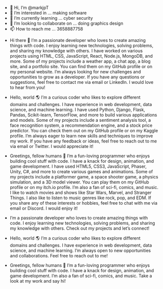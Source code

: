 - 👋 Hi, I’m @markjpT
- 👀 I’m interested in ... making software  
- 🌱 I’m currently learning ... cyber security
- 💞️ I’m looking to collaborate on ... doing graphics design
- 📫 How to reach me ... 3658887758

<!---
markjpT/markjpT is a ✨ special ✨ repository because its `README.md` (this file) appears on your GitHub profile.
You can click the Preview link to take a look at your changes.
--->

- Hi there 👋 I’m a passionate developer who loves to create amazing things with code. I enjoy learning new technologies, solving problems, and sharing my knowledge with others. I have worked on various projects using HTML, CSS, JavaScript, React, Node.js, MongoDB, and more. Some of my projects include a weather app, a chat app, a blog site, and a portfolio site. You can find them on my GitHub profile or on my personal website. I’m always looking for new challenges and opportunities to grow as a developer. If you have any questions or suggestions, feel free to contact me via email or LinkedIn. I would love to hear from you!
- Hello, world 🌎 I’m a curious coder who likes to explore different domains and challenges. I have experience in web development, data science, and machine learning. I have used Python, Django, Flask, Pandas, Scikit-learn, TensorFlow, and more to build various applications and models. Some of my projects include a sentiment analysis tool, a face recognition system, a recommendation engine, and a stock price predictor. You can check them out on my GitHub profile or on my Kaggle profile. I’m always eager to learn new skills and techniques to improve my work. If you have any feedback or ideas, feel free to reach out to me via email or Twitter. I would appreciate it!
- Greetings, fellow humans 🖖 I’m a fun-loving programmer who enjoys building cool stuff with code. I have a knack for design, animation, and game development. I have used HTML5, CSS3, JavaScript, Phaser, Unity, C#, and more to create various games and animations. Some of my projects include a platformer game, a space shooter game, a physics simulation, and a 3D model viewer. You can play them on my GitHub profile or on my itch.io profile. I’m also a fan of sci-fi, comics, and music. I like to watch movies and shows like Star Wars, Marvel, and Stranger Things. I also like to listen to music genres like rock, pop, and EDM. If you share any of these interests or hobbies, feel free to chat with me via email or Discord. I would enjoy it!


- I’m a passionate developer who loves to create amazing things with code. I enjoy learning new technologies, solving problems, and sharing my knowledge with others. Check out my projects and let’s connect!
- Hello, world 🌎 I’m a curious coder who likes to explore different domains and challenges. I have experience in web development, data science, and machine learning. I’m always open to new opportunities and collaborations. Feel free to reach out to me!
- Greetings, fellow humans 🖖 I’m a fun-loving programmer who enjoys building cool stuff with code. I have a knack for design, animation, and game development. I’m also a fan of sci-fi, comics, and music. Take a look at my work and say hi!
